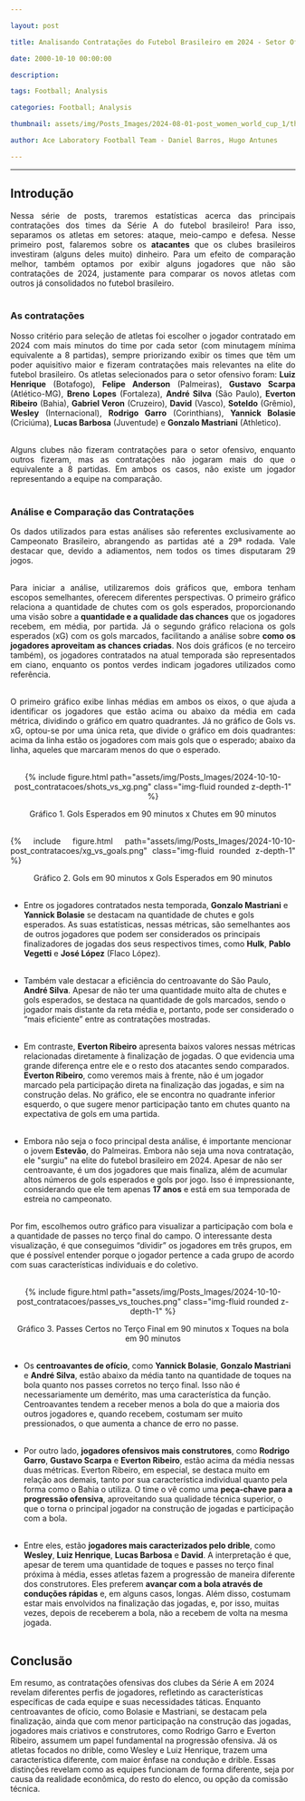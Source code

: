 ```yaml
---

layout: post

title: Analisando Contratações do Futebol Brasileiro em 2024 - Setor Ofensivo

date: 2000-10-10 00:00:00

description:

tags: Football; Analysis

categories: Football; Analysis

thumbnail: assets/img/Posts_Images/2024-08-01-post_women_world_cup_1/thumb_women_world_cup.png

author: Ace Laboratory Football Team - Daniel Barros, Hugo Antunes

---
```


---

<h2>Introdução</h2>
  

<div  style="text-align: justify">

  
Nessa série de posts, traremos estatísticas acerca das principais contratações dos times da Série A do futebol brasileiro! Para isso, separamos os atletas em setores: ataque, meio-campo e defesa. Nesse primeiro post, falaremos sobre os **atacantes** que os clubes brasileiros investiram (alguns deles muito) dinheiro. Para um efeito de comparação melhor, também optamos por exibir alguns jogadores que não são contratações de 2024, justamente para comparar os novos atletas com outros já consolidados no futebol brasileiro.<br/><br/>


<h3> As contratações </h3>

Nosso critério para seleção de atletas foi escolher o jogador contratado em 2024 com mais minutos do time por cada setor (com minutagem mínima equivalente a 8 partidas), sempre priorizando exibir os times que têm um poder aquisitivo maior e fizeram contratações mais relevantes na elite do futebol brasileiro. Os atletas selecionados para o setor ofensivo foram: **Luiz Henrique** (Botafogo), **Felipe Anderson** (Palmeiras), **Gustavo Scarpa** (Atlético-MG), **Breno Lopes** (Fortaleza), **André Silva** (São Paulo), **Everton Ribeiro** (Bahia), **Gabriel Veron** (Cruzeiro), **David** (Vasco), **Soteldo** (Grêmio), **Wesley** (Internacional), **Rodrigo Garro** (Corinthians), **Yannick Bolasie** (Criciúma), **Lucas Barbosa** (Juventude) e **Gonzalo Mastriani** (Athletico). <br/><br/>


Alguns clubes não fizeram contratações para o setor ofensivo, enquanto outros fizeram, mas as contratações não jogaram mais do que o equivalente a 8 partidas. Em ambos os casos, não existe um jogador representando a equipe na comparação. <br/><br/>

<h3>  Análise e Comparação das Contratações </h3>

Os dados utilizados para estas análises são referentes exclusivamente ao Campeonato Brasileiro, abrangendo as partidas até a 29ª rodada. Vale destacar que, devido a adiamentos, nem todos os times disputaram 29 jogos. <br/><br/>

Para iniciar a análise, utilizaremos dois gráficos que, embora tenham escopos semelhantes, oferecem diferentes perspectivas. O primeiro gráfico relaciona a quantidade de chutes com os gols esperados, proporcionando uma visão sobre a **quantidade e a qualidade das chances** que os jogadores recebem, em média, por partida. Já o segundo gráfico relaciona os gols esperados (xG) com os gols marcados, facilitando a análise sobre **como os jogadores aproveitam as chances criadas**. Nos dois gráficos (e no terceiro também), os jogadores contratados na atual temporada são representados em ciano, enquanto os pontos verdes indicam jogadores utilizados como referência. <br/><br/>

O primeiro gráfico exibe linhas médias em ambos os eixos, o que ajuda a identificar os jogadores que estão acima ou abaixo da média em cada métrica, dividindo o gráfico em quatro quadrantes. Já no gráfico de Gols vs. xG, optou-se por uma única reta, que divide o gráfico em dois quadrantes: acima da linha estão os jogadores com mais gols que o esperado; abaixo da linha, aqueles que marcaram menos do que o esperado. <br/><br/>


<div  style="width: 100%; margin: 0 auto; text-align: center;">

{% include figure.html path="assets/img/Posts_Images/2024-10-10-post_contratacoes/shots_vs_xg.png" class="img-fluid rounded z-depth-1" %}

</div>

<center>Gráfico 1. Gols Esperados em 90 minutos x Chutes em 90 minutos<br/><br/></center>

{% include figure.html path="assets/img/Posts_Images/2024-10-10-post_contratacoes/xg_vs_goals.png" class="img-fluid rounded z-depth-1" %}

</div>

<center>Gráfico 2. Gols em 90 minutos x Gols Esperados em 90 minutos<br/><br/></center>

- Entre os jogadores contratados nesta temporada, **Gonzalo Mastriani** e **Yannick Bolasie** se destacam na quantidade de chutes e gols esperados. As suas estatísticas, nessas métricas, são semelhantes aos de outros jogadores que podem ser considerados os principais finalizadores de jogadas dos seus respectivos times, como **Hulk**, **Pablo Vegetti** e **José López** (Flaco López). <br/><br/>


- Também vale destacar a eficiência do centroavante do São Paulo, **André Silva**. Apesar de não ter uma quantidade muito alta de chutes e gols esperados, se destaca na quantidade de gols marcados, sendo o jogador mais distante da reta média e, portanto, pode ser considerado o “mais eficiente” entre as contratações mostradas. <br/><br/>


- Em contraste, **Everton Ribeiro** apresenta baixos valores nessas métricas relacionadas diretamente à finalização de jogadas. O que evidencia uma grande diferença entre ele e o resto dos atacantes sendo comparados. **Everton Ribeiro**, como veremos mais à frente, não é um jogador marcado pela participação direta na finalização das jogadas, e sim na construção delas. No gráfico, ele se encontra no quadrante inferior esquerdo, o que sugere menor participação tanto em chutes quanto na expectativa de gols em uma partida. <br/><br/>


- Embora não seja o foco principal desta análise, é importante mencionar o jovem **Estevão**, do Palmeiras. Embora não seja uma nova contratação, ele "surgiu" na elite do futebol brasileiro em 2024. Apesar de não ser centroavante, é um dos jogadores que mais finaliza, além de acumular altos números de gols esperados e gols por jogo. Isso é impressionante, considerando que ele tem apenas **17 anos** e está em sua temporada de estreia no campeonato. <br/><br/>


Por fim, escolhemos outro gráfico para visualizar a participação com bola e a quantidade de passes no terço final do campo. O interessante desta visualização, é que conseguimos “dividir” os jogadores em três grupos, em que é possível entender porque o jogador pertence a cada grupo de acordo com suas características individuais e do coletivo.  <br/><br/>

<div  style="width: 100%; margin: 0 auto; text-align: center;">

{% include figure.html path="assets/img/Posts_Images/2024-10-10-post_contratacoes/passes_vs_touches.png" class="img-fluid rounded z-depth-1" %}

</div>

<center>Gráfico 3. Passes Certos no Terço Final em 90 minutos x Toques na bola em 90 minutos<br/><br/></center>

- Os **centroavantes de ofício**, como **Yannick Bolasie**, **Gonzalo Mastriani** e **André Silva**, estão abaixo da média tanto na quantidade de toques na bola quanto nos passes corretos no terço final. Isso não é necessariamente um demérito, mas uma característica da função. Centroavantes tendem a receber menos a bola do que a maioria dos outros jogadores e, quando recebem, costumam ser muito pressionados, o que aumenta a chance de erro no passe. <br/><br/>

- Por outro lado, **jogadores ofensivos mais construtores**, como **Rodrigo Garro**, **Gustavo Scarpa** e **Everton Ribeiro**, estão acima da média nessas duas métricas. Everton Ribeiro, em especial, se destaca muito em relação aos demais, tanto por sua característica individual quanto pela forma como o Bahia o utiliza. O time o vê como uma **peça-chave para a progressão ofensiva**, aproveitando sua qualidade técnica superior, o que o torna o principal jogador na construção de jogadas e participação com a bola. <br/><br/>

- Entre eles, estão **jogadores mais caracterizados pelo drible**, como **Wesley**, **Luiz Henrique**, **Lucas Barbosa** e **David**. A interpretação é que, apesar de terem uma quantidade de toques e passes no terço final próxima à média, esses atletas fazem a progressão de maneira diferente dos construtores. Eles preferem **avançar com a bola através de conduções rápidas** e, em alguns casos, longas. Além disso, costumam estar mais envolvidos na finalização das jogadas, e, por isso, muitas vezes, depois de receberem a bola, não a recebem de volta na mesma jogada. <br/><br/>

<h2> Conclusão </h2>

Em resumo, as contratações ofensivas dos clubes da Série A em 2024 revelam diferentes perfis de jogadores, refletindo as características específicas de cada equipe e suas necessidades táticas. Enquanto centroavantes de ofício, como Bolasie e Mastriani, se destacam pela finalização, ainda que com menor participação na construção das jogadas, jogadores mais criativos e construtores, como Rodrigo Garro e Everton Ribeiro, assumem um papel fundamental na progressão ofensiva. Já os atletas focados no drible, como Wesley e Luiz Henrique, trazem uma característica diferente, com maior ênfase na condução e drible. Essas distinções revelam como as equipes funcionam de forma diferente, seja por causa da realidade econômica, do resto do elenco, ou opção da comissão técnica. <br/><br/>

<div>

